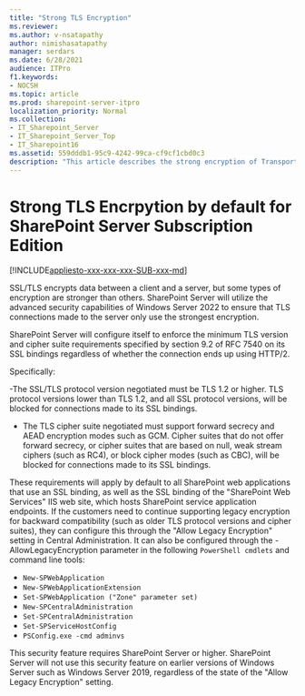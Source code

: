 ```yaml
---
title: "Strong TLS Encryption"
ms.reviewer: 
ms.author: v-nsatapathy
author: nimishasatapathy
manager: serdars
ms.date: 6/28/2021
audience: ITPro
f1.keywords:
- NOCSH
ms.topic: article
ms.prod: sharepoint-server-itpro
localization_priority: Normal
ms.collection:
- IT_Sharepoint_Server
- IT_Sharepoint_Server_Top
- IT_Sharepoint16
ms.assetid: 559dddb1-95c9-4242-99ca-cf9cf1cbd0c3
description: "This article describes the strong encryption of Transport Layer Security (TLS)."
---
```


# Strong TLS Encrpytion by default for SharePoint Server Subscription Edition

[!INCLUDE[appliesto-xxx-xxx-xxx-SUB-xxx-md](../includes/appliesto-xxx-xxx-xxx-SUB-xxx-md.md)]

​SSL/TLS encrypts data between a client and a server, but some types of encryption are stronger than others. SharePoint Server will utilize the advanced security capabilities of Windows Server 2022 to ensure that TLS connections made to the server only use the strongest encryption.

SharePoint Server will configure itself to enforce the minimum TLS version and cipher suite requirements specified by section 9.2 of RFC 7540 on its SSL bindings regardless of whether the connection ends up using HTTP/2. 

Specifically:

-The SSL/TLS protocol version negotiated must be TLS 1.2 or higher. TLS protocol versions lower than TLS 1.2, and all SSL protocol versions, will be blocked for connections made to its SSL bindings.
- The TLS cipher suite negotiated must support forward secrecy and AEAD encryption modes such as GCM. Cipher suites that do not offer forward secrecy, or cipher suites that are based on null, weak stream ciphers (such as RC4), or block cipher modes (such as CBC), will be blocked for connections made to its SSL bindings.

These requirements will apply by default to all SharePoint web applications that use an SSL binding, as well as the SSL binding of the "SharePoint Web Services" IIS web site, which hosts SharePoint service application endpoints. If the customers need to continue supporting legacy encryption for backward compatibility (such as older TLS protocol versions and cipher suites), they can configure this through the "Allow Legacy Encryption" setting in Central Administration. It can also be configured through the -AllowLegacyEncryption parameter in the following `PowerShell cmdlets` and command line tools:
- `New-SPWebApplication`
- `New-SPWebApplicationExtension`
- `Set-SPWebApplication ("Zone" parameter set)`
- `New-SPCentralAdministration`
- `Set-SPCentralAdministration`
- `Set-SPServiceHostConfig`
- `PSConfig.exe -cmd adminvs`

This security feature requires SharePoint Server or higher. SharePoint Server will not use this security feature on earlier versions of Windows Server such as Windows Server 2019, regardless of the state of the "Allow Legacy Encryption" setting.